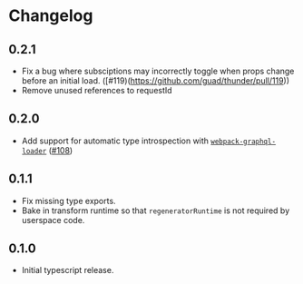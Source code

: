 # Changelog

## 0.2.1
- Fix a bug where subsciptions may incorrectly toggle when props change before an initial load. ([#119)(https://github.com/guad/thunder/pull/119))
- Remove unused references to requestId

## 0.2.0
- Add support for automatic type introspection with [`webpack-graphql-loader`](https://github.com/samsarahq/graphql-loader) ([#108](https://github.com/guad/thunder/pull/108))

## 0.1.1
- Fix missing type exports.
- Bake in transform runtime so that `regeneratorRuntime` is not required by userspace code.

## 0.1.0
- Initial typescript release.
